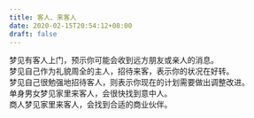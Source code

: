 ```yaml
---
title: 客人、来客人
date: 2020-02-15T20:54:12+08:00
draft: false
---
```


梦见有客人上门，预示你可能会收到远方朋友或亲人的消息。<br>
梦见自己作为礼貌周全的主人，招待来客，表示你的状况在好转。<br>
梦见自己很勉强地招待客人，则表示你现在的计划需要做出调整改进。<br>
单身男女梦见家里来客人，会很快找到意中人。<br>
商人梦见家里来客人，会找到合适的商业伙伴。<br>
